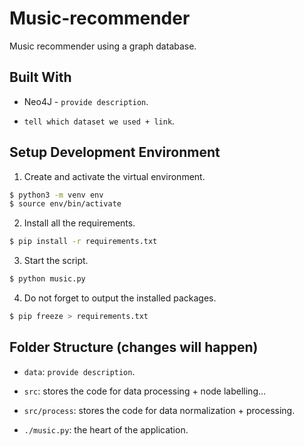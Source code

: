 # Music-recommender

Music recommender using a graph database.

## Built With

- Neo4J - `provide description`.

- `tell which dataset we used + link`.

## Setup Development Environment

1. Create and activate the virtual environment.

```bash
$ python3 -m venv env
$ source env/bin/activate
```

2. Install all the requirements.

```bash
$ pip install -r requirements.txt
```

3. Start the script.

```bash
$ python music.py
```

4. Do not forget to output the installed packages.

```bash
$ pip freeze > requirements.txt
```

## Folder Structure (changes will happen)

- `data`: `provide description`.

- `src`: stores the code for data processing + node labelling...

- `src/process`: stores the code for data normalization + processing.

- `./music.py`: the heart of the application.

